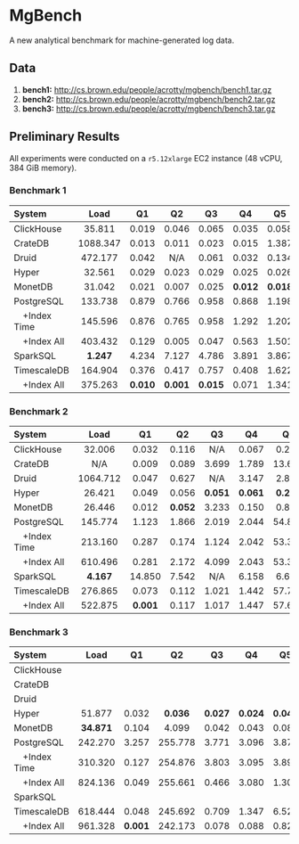 # MgBench
A new analytical benchmark for machine-generated log data.

## Data

1. **bench1:** http://cs.brown.edu/people/acrotty/mgbench/bench1.tar.gz
2. **bench2:** http://cs.brown.edu/people/acrotty/mgbench/bench2.tar.gz
3. **bench3:** http://cs.brown.edu/people/acrotty/mgbench/bench3.tar.gz

## Preliminary Results

All experiments were conducted on a `r5.12xlarge` EC2 instance (48 vCPU, 384 GiB memory).

### Benchmark 1

| System       | Load       | Q1        | Q2        | Q3        | Q4        | Q5        | Q6        |
| :----------- | :--------: | :-------: | :-------: | :-------: | :-------: | :-------: | :-------: |
| ClickHouse   | 35.811     | 0.019     | 0.046     | 0.065     | 0.035     | 0.058     | **0.047** |
| CrateDB      | 1088.347   | 0.013     | 0.011     | 0.023     | 0.015     | 1.387     | 0.337     |
| Druid        | 472.177    | 0.042     | N/A       | 0.061     | 0.032     | 0.134     | 0.137     |
| Hyper        | 32.561     | 0.029     | 0.023     | 0.029     | 0.025     | 0.026     | 0.054     |
| MonetDB      | 31.042     | 0.021     | 0.007     | 0.025     | **0.012** | **0.018** | 0.180     |
| PostgreSQL   | 133.738    | 0.879     | 0.766     | 0.958     | 0.868     | 1.198     | 2.574     |
|  +Index Time | 145.596    | 0.876     | 0.765     | 0.958     | 1.292     | 1.202     | 2.575     |
|  +Index All  | 403.432    | 0.129     | 0.005     | 0.047     | 0.563     | 1.501     | 0.457     |
| SparkSQL     | **1.247**  | 4.234     | 7.127     | 4.786     | 3.891     | 3.867     | 4.006     |
| TimescaleDB  | 164.904    | 0.376     | 0.417     | 0.757     | 0.408     | 1.622     | 3.581     |
|  +Index All  | 375.263    | **0.010** | **0.001** | **0.015** | 0.071     | 1.341     | 0.188     |

### Benchmark 2

| System       | Load       | Q1        | Q2        | Q3        | Q4        | Q5        | Q6        |
| :----------- | :--------: | :-------: | :-------: | :-------: | :-------: | :-------: | :-------: |
| ClickHouse   | 32.006     | 0.032     | 0.116     | N/A       | 0.067     | 0.238     | **0.345** |
| CrateDB      | N/A        | 0.009     | 0.089     | 3.699     | 1.789     | 13.619    | 11.282    |
| Druid        | 1064.712   | 0.047     | 0.627     | N/A       | 3.147     | 2.865     | 0.964     |
| Hyper        | 26.421     | 0.049     | 0.056     | **0.051** | **0.061** | **0.208** | 0.390     |
| MonetDB      | 26.446     | 0.012     | **0.052** | 3.233     | 0.150     | 0.828     | 2.262     |
| PostgreSQL   | 145.774    | 1.123     | 1.866     | 2.019     | 2.044     | 54.801    | 17.835    |
|  +Index Time | 213.160    | 0.287     | 0.174     | 1.124     | 2.042     | 53.386    | 17.835    |
|  +Index All  | 610.496    | 0.281     | 2.172     | 4.099     | 2.043     | 53.389    | 17.834    |
| SparkSQL     | **4.167**  | 14.850    | 7.542     | N/A       | 6.158     | 6.671     | 6.929     |
| TimescaleDB  | 276.865    | 0.073     | 0.112     | 1.021     | 1.442     | 57.758    | 17.376    |
|  +Index All  | 522.875    | **0.001** | 0.117     | 1.017     | 1.447     | 57.694    | 17.374    |

### Benchmark 3

| System       | Load       | Q1        | Q2        | Q3        | Q4        | Q5        | Q6        |
| :----------- | :--------: | :-------: | :-------: | :-------: | :-------: | :-------: | :-------: |
| ClickHouse   |  |  |  |  |  |  |  |
| CrateDB      |  |  |  |  |  |  |  |
| Druid        |  |  |  |  |  |  |  |
| Hyper        | 51.877     | 0.032     | **0.036** | **0.027** | **0.024** | **0.049** | **0.197** |
| MonetDB      | **34.871** | 0.104     | 4.099     | 0.042     | 0.043     | 0.081     | 18.873    |
| PostgreSQL   | 242.270    | 3.257     | 255.778   | 3.771     | 3.096     | 3.873     | 42.745    |
|  +Index Time | 310.320    | 0.127     | 254.876   | 3.803     | 3.095     | 3.891     | 42.744    |
|  +Index All  | 824.136    | 0.049     | 255.661   | 0.466     | 3.080     | 1.301     | 45.186    |
| SparkSQL     |  |  |  |  |  |  |  |
| TimescaleDB  | 618.444    | 0.048     | 245.692   | 0.709     | 1.347     | 6.522     | 13.194    |
|  +Index All  | 961.328    | **0.001** | 242.173   | 0.078     | 0.088     | 0.821     | 13.199    |
